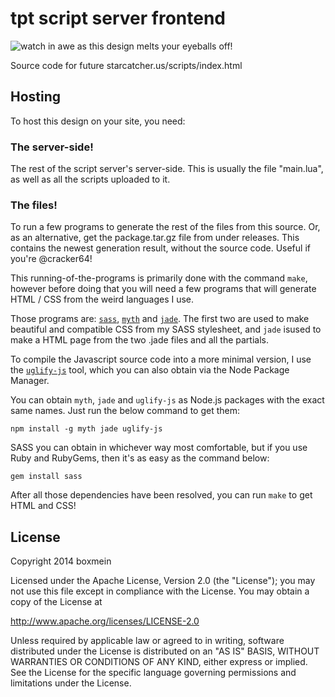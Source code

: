 # tpt script server frontend

![watch in awe as this design melts your eyeballs off!](http://i.imgur.com/tpKXDpa.png)

Source code for future starcatcher.us/scripts/index.html

## Hosting

To host this design on your site, you need:

### The server-side!

The rest of the script server's server-side. This is usually the file
"main.lua", as well as all the scripts uploaded to it.

### The files!

To run a few programs to generate the rest of the files from this source.
Or, as an alternative, get the package.tar.gz file from under releases. 
This contains the newest generation result, without the source code. Useful
if you're @cracker64!

This running-of-the-programs is primarily done with the command `make`, 
however before doing that you will need a few programs that will generate
HTML / CSS from the weird languages I use.

Those programs are: [`sass`][sass], [`myth`][myth] and [`jade`][jade]. 
The first two are used to make beautiful and compatible CSS from my SASS 
stylesheet, and `jade` isused to make a HTML page from the two .jade files 
and all the partials. 

To compile the Javascript source code into a more minimal version, I use the 
[`uglify-js`][uglify] tool, which you can also obtain via the Node Package
Manager. 

You can obtain `myth`, `jade` and `uglify-js` as Node.js packages with the 
exact same names. Just run the below command to get them:

    npm install -g myth jade uglify-js

SASS you can obtain in whichever way most comfortable, but if you use Ruby and
RubyGems, then it's as easy as the command below:

    gem install sass

After all those dependencies have been resolved, you can run `make` to get 
HTML and CSS!

[sass]: http://sass-lang.com/
[jade]: http://jade-lang.com/
[myth]: http://myth.io/
[uglify]: https://github.com/mishoo/UglifyJS

## License

Copyright 2014 boxmein

Licensed under the Apache License, Version 2.0 (the "License"); you may not use
this file except in compliance with the License. You may obtain a copy of the
License at

http://www.apache.org/licenses/LICENSE-2.0

Unless required by applicable law or agreed to in writing, software distributed
under the License is distributed on an "AS IS" BASIS, WITHOUT WARRANTIES OR
CONDITIONS OF ANY KIND, either express or implied. See the License for the
specific language governing permissions and limitations under the License.